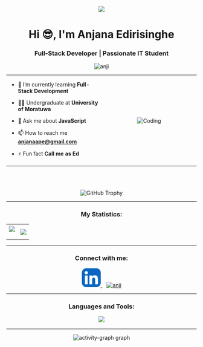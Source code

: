 <p align="center" ><img  src = "https://github.com/7oSkaaa/7oSkaaa/blob/main/Images/about_me.gif?raw=true" width = 100px></p>
<h1 align="center">Hi 😎, I'm Anjana Edirisinghe</h1>
<h3 align="center">Full-Stack Developer | Passionate IT Student</h3>
<p align="center"> <img src="https://komarev.com/ghpvc/?username=anjanaed&label=Profile%20views&color=0e75b6&style=flat" alt="anji" /> </p>





<table align="center">
<tr border="none">
<td width="50%" align="left">
  
- 🌱 I’m currently learning **Full-Stack Development**

- 🧑‍🎓 Undergraduate at **University of Moratuwa**

- 💬 Ask me about **JavaScript**

- 📫 How to reach me **anjanaape@gmail.com**
  
- ⚡ Fun fact **Call me as Ed**

</td>
<td width="50%" align="center">

  <img align="center" alt="Coding" width="450" src="https://user-images.githubusercontent.com/74038190/225813708-98b745f2-7d22-48cf-9150-083f1b00d6c9.gif">

  
  </td>
</tr>
</table>

<br><br>
<p align="center">
  <img src="https://github-profile-trophy.vercel.app/?username=anjanaed&title=Followers,Stars,Repositories,Experience,PullRequest,Commits,MultiLanguage,Issue&theme=algolia" alt="GitHub Trophy" />
</p>


---

<h3 align="center">My Statistics:</h3>
<p align="center">
<table align="center">
<tr border="none">
<td width="50%" align="center">
  
  <img  align="center"  src="https://github-readme-stats.vercel.app/api?username=anjanaed&theme=dark&show_icons=true&count_private=true" />
  <br></br>

</td>
<td width="50%" align="center">

  <img  align="center"  src="https://github-readme-stats.anuraghazra1.vercel.app/api/top-langs/?username=anjanaed&theme=dark&hide_border=false&no-bg=true&no-frame=true&langs_count=10"/>
  
  </td>
</tr>
</table>

---

<h3 align="center">Connect with me:</h3>
<p align="center">
  <a href="https://linkedin.com/in/anjana-ed" target="blank">
    <img src="https://github.com/tandpfun/skill-icons/blob/main/icons/LinkedIn.svg" alt="kaveendinethma" height="50" width="50" />
  </a> &nbsp&nbsp
  <a href="https://www.instagram.com/anjana_ed_/" target="blank">
    <img src="https://www.edigitalagency.com.au/wp-content/uploads/new-Instagram-icon-png-full-colour.png" alt="anji" height="50" width="50" />
  </a>
</p>


---

<h3 align="center">Languages and Tools:</h3>

<div align="center">
  <a href="https://skillicons.dev">
    <img src="https://skillicons.dev/icons?i=js,react,python,solidity,mongodb,postgres,nodejs,arduino,blender,c,cpp,css,html,docker,firebase,git,java,laravel,mysql,nestjs,php,postman,prisma,tailwind,ts,vercel&theme=dark&perline=13" />
  </a>
</div>

  


---


<div align="center">
<img src="https://github-readme-activity-graph.vercel.app/graph?username=anjanaed&radius=16&theme=github-dark&area=true&order=5&hide_border=true&custom_title=My%20Contributions" height="300" alt="activity-graph graph"  />
</div>

